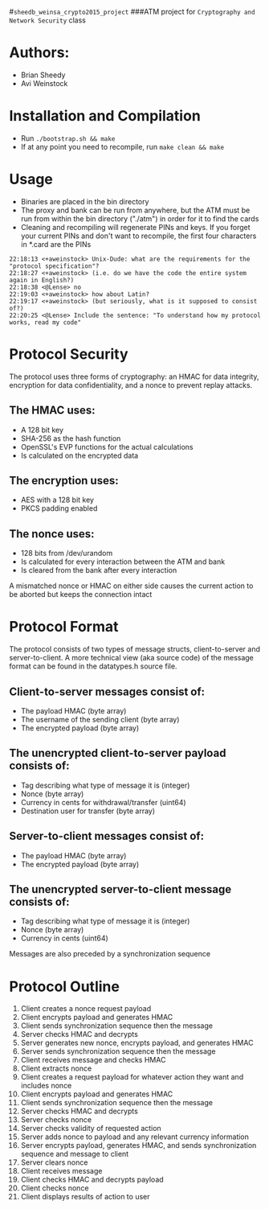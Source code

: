 #`sheedb_weinsa_crypto2015_project`
###ATM project for `Cryptography and Network Security` class


# Authors:
- Brian Sheedy
- Avi Weinstock

# Installation and Compilation
* Run `./bootstrap.sh && make`
* If at any point you need to recompile, run `make clean && make`

# Usage
* Binaries are placed in the bin directory
* The proxy and bank can be run from anywhere, but the ATM must be run from within the bin directory ("./atm") in order for it to find the cards
* Cleaning and recompiling will regenerate PINs and keys. If you forget your current PINs and don't want to recompile, the first four characters in *.card are the PINs


```
22:18:13 <+aweinstock> Unix-Dude: what are the requirements for the "protocol specification"?
22:18:27 <+aweinstock> (i.e. do we have the code the entire system again in English?)
22:18:38 <@Lense> no
22:19:03 <+aweinstock> how about Latin?
22:19:17 <+aweinstock> (but seriously, what is it supposed to consist of?)
22:20:25 <@Lense> Include the sentence: "To understand how my protocol works, read my code"
```

# Protocol Security
The protocol uses three forms of cryptography: an HMAC for data integrity, encryption for data confidentiality, and a nonce to prevent replay attacks.
## The HMAC uses:
* A 128 bit key
* SHA-256 as the hash function
* OpenSSL's EVP functions for the actual calculations
* Is calculated on the encrypted data

## The encryption uses:
* AES with a 128 bit key
* PKCS padding enabled

## The nonce uses:
* 128 bits from /dev/urandom
* Is calculated for every interaction between the ATM and bank
* Is cleared from the bank after every interaction

A mismatched nonce or HMAC on either side causes the current action to be aborted but keeps the connection intact

# Protocol Format
The protocol consists of two types of message structs, client-to-server and server-to-client. A more technical view (aka source code) of the message format can be found in the datatypes.h source file.

## Client-to-server messages consist of:
* The payload HMAC (byte array)
* The username of the sending client (byte array)
* The encrypted payload (byte array)

## The unencrypted client-to-server payload consists of:
* Tag describing what type of message it is (integer)
* Nonce (byte array)
* Currency in cents for withdrawal/transfer (uint64)
* Destination user for transfer (byte array)

## Server-to-client messages consist of:
* The payload HMAC (byte array)
* The encrypted payload (byte array)

## The unencrypted server-to-client message consists of:
* Tag describing what type of message it is (integer)
* Nonce (byte array)
* Currency in cents (uint64)

Messages are also preceded by a synchronization sequence

# Protocol Outline
1.  Client creates a nonce request payload
2.  Client encrypts payload and generates HMAC
3.  Client sends synchronization sequence then the message
4.  Server checks HMAC and decrypts
5.  Server generates new nonce, encrypts payload, and generates HMAC
6.  Server sends synchronization sequence then the message
7.  Client receives message and checks HMAC
8.  Client extracts nonce
9.  Client creates a request payload for whatever action they want and includes nonce
10.  Client encrypts payload and generates HMAC
11.  Client sends synchronization sequence then the message
12.  Server checks HMAC and decrypts
13.  Server checks nonce
14.  Server checks validity of requested action
15.  Server adds nonce to payload and any relevant currency information
16.  Server encrypts payload, generates HMAC, and sends synchronization sequence and message to client
17.  Server clears nonce
18.  Client receives message
19.  Client checks HMAC and decrypts payload
20.  Client checks nonce
21.  Client displays results of action to user
